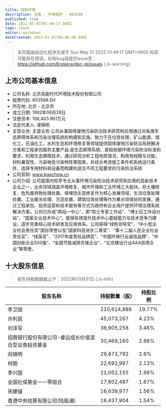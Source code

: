 ```yaml
---
title: 高能环境
description: 主板 - 环境保护 - 603588
published: true
date: 2022-05-01T01:49:17.000Z
tags: stock
editor: markdown
dateCreated: 2022-01-01T00:00:00.000Z
---
```


> 本页面由自动化程序生成于 Sun May 01 2022 01:49:17 GMT+0800
> 内容可能存在错误，如有bug请提交issue至：https://github.com/Eroleice/doc-pi/issues
{.is-warning}

## 上市公司基本信息
- 公司名称: 北京高能时代环境技术股份有限公司
- 股票代码: 603588.SH
- 所在地: 北京 - 北京市
- 成立日期: 1992年08月28日
- 注册资本: 106,403.961万元
- 法定代表人: 凌锦明
- 主营业务: 主营业务:公司从事固体废物污染防治技术研究和应用通过对各类生态屏障体系和污染治理系统的构建和实施，致力于在垃圾处理，矿山能源，煤化工，石油化工，水利生态和环境修复等领域提供固体废物污染防治系统解决方案和工程承包服务主要产品:是生态屏障系统，是指依据环境污染防治标准和要求，利用生态屏障技术，通过研究分析工程地质情况，构筑物规模与功能，材料兼容性，污染物及污染特性等因素，并综合考虑施工条件和系统运行条件，选择专用材料和设备而构建的适合不同工程要求的污染防治系统
- 公司官网: www.bgechina.cn
- 公司介绍: 公司是国内较早专业从事环境污染防治技术研究和应用的高新技术企业之一，业务领域涵盖环境修复、城市环境和工业环境三大板块，将土壤修复、危险废弃物处理处置、填埋场生态修复作为核心发展领域，生活垃圾处理处置、工业废水处理、污泥处置、建筑垃圾处理等作为重点领域协同发展，通过工程承包、投资运营和技术服务等方式为政府和企业用户提供环境治理系统解决方案。公司已形成“两站一中心”，即“院士专家工作站”、“博士后工作站分站”、“国家企业技术中心”。能够有效提升技术中心基础能力与技术竞争力建设，逐步完善核心技术研发及应用体系。公司获得“绿色领导奖”、“中小型企业社会责任奖”国际荣誉以及“国家科技进步二等奖”、“第十二届人民企业社会责任奖”、“绿英奖”、“2017年度责任品牌奖”、“中国环保行业诚信品牌”、“中国创新企业500强”、“全国节能减排先锋企业”、“北京建设行业AAA信用企业”等荣誉。


## 十大股东信息
> 股东持股数据截止于：2022年03月31日
{.is-info}

| 股东名称 | 持股数量（股） | 持股比例 |
| --- | --- | --- |
| 李卫国 | 210,614,886 | 19.77% |
| 许利民 | 45,073,267 | 4.23% |
| 刘泽军 | 36,905,258 | 3.46% |
| 招商银行股份有限公司-睿远成长价值混合型证券投资基金 | 30,469,160 | 2.86% |
| 向锦明 | 29,873,792 | 2.8% |
| 柯朋 | 22,692,987 | 2.13% |
| 李兴国 | 21,052,155 | 1.98% |
| 全国社保基金一一零组合 | 17,802,487 | 1.67% |
| 宋建强 | 16,639,977 | 1.56% |
| 香港中央结算有限公司(陆股通) | 16,437,904 | 1.54% |




